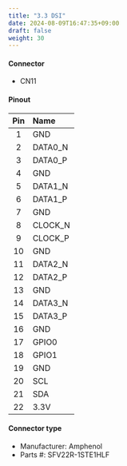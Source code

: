 ```yaml
---
title: "3.3 DSI"
date: 2024-08-09T16:47:35+09:00
draft: false
weight: 30
---
```

#### Connector #
* CN11

#### Pinout

|Pin|Name|
|:---:|:---|
|1|GND|
|2|DATA0_N|
|3|DATA0_P|
|4|GND|
|5|DATA1_N|
|6|DATA1_P|
|7|GND|
|8|CLOCK_N|
|9|CLOCK_P|
|10|GND|
|11|DATA2_N|
|12|DATA2_P|
|13|GND|
|14|DATA3_N|
|15|DATA3_P|
|16|GND|
|17|GPIO0|
|18|GPIO1|
|19|GND|
|20|SCL|
|21|SDA|
|22|3.3V|

#### Connector type
* Manufacturer: Amphenol
* Parts #: SFV22R-1STE1HLF
